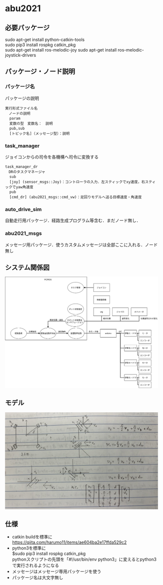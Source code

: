 # abu2021

## 必要パッケージ
sudo apt-get install python-catkin-tools  
sudo pip3 install rospkg catkin_pkg  
sudo apt-get install ros-melodic-joy
sudo apt-get install ros-melodic-joystick-drivers

## パッケージ・ノード説明

### パッケージ名
パッケージの説明
```
実行形式ファイル名
　ノードの説明
  param  
  変数の型　変数名：　説明  
  pub,sub  
  [トピック名]（メッセージ型）：説明  
```
### task_manager
ジョイコンからの司令を各機構へ司令に変換する
```
task_manager_dr
　DRのタスクマネージャ
  sub  
  [joy] (sensor_msgs::Joy)：コントローラの入力．左スティックでxy速度，右スティックでyaw角速度  
  pub
  [cmd_dr] (abu2021_msgs::cmd_vw)：足回りモデルへ送る目標速度・角速度
```
### auto_drive_sim
自動走行用パッケージ．経路生成プログラム等含む．まだノード無し．

### abu2021_msgs
メッセージ用パッケージ．使うカスタムメッセージは全部ここに入れる．ノード無し


## システム関係図
![system_diagram.png](https://github.com/tsukurobo/abu2021/blob/main/README/system_diagram.png)

## モデル
![omni_model.jpg](https://github.com/tsukurobo/abu2021/blob/main/README/omni_model.jpg)

## 仕様
- catkin buildを標準に  
https://qiita.com/harumo11/items/ae604ba2e17ffda529c2  
- python3を標準に  
 $sudo pip3 install rospkg catkin_pkg  
 pythonスクリプトの先頭を「#!/usr/bin/env python3」に変えるとpython3で実行されるようになる  
- メッセージはメッセージ専用パッケージを使う  
- パッケージ名は大文字無し  
